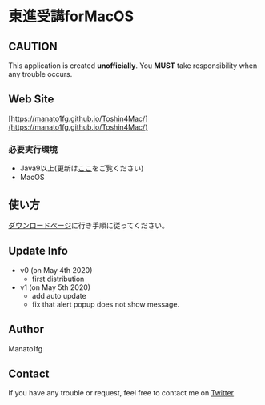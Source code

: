 # 東進受講forMacOS

## CAUTION
This application is created <b>unofficially</b>. You <b>MUST</b> take responsibility when any trouble occurs.
## Web Site
[https://manato1fg.github.io/Toshin4Mac/](https://manato1fg.github.io/Toshin4Mac/)

### 必要実行環境
+ Java9以上(更新は[ここ](https://www.java.com/ja/download/help/mac_java_update.xml)をご覧ください)
+ MacOS

## 使い方
[ダウンロードページ](https://toshin4mac.netlify.app/install/index.html)に行き手順に従ってください。

## Update Info
+ v0 (on May 4th 2020)
  - first distribution
+ v1 (on May 5th 2020)
  - add auto update
  - fix that alert popup does not show message.

## Author
Manato1fg

## Contact
If you have any trouble or request, feel free to contact me on [Twitter](https://twitter.com/manatoy_jpn) 
